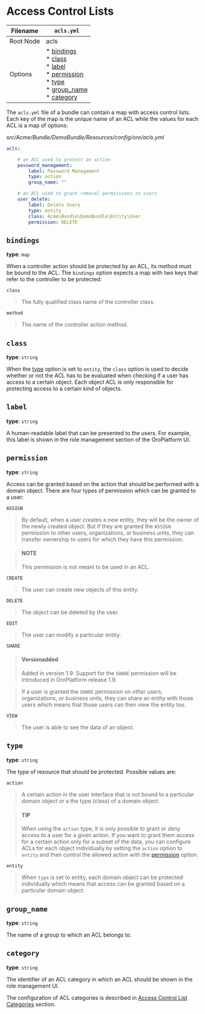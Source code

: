 <a id="access-control-lists"></a>

# Access Control Lists

| Filename   | `acls.yml`                                                                                                                 |
|------------|----------------------------------------------------------------------------------------------------------------------------|
| Root Node  | acls                                                                                                                       |
| Options    | * [bindings]()<br/>* [class]()<br/>* [label]()<br/>* [permission]()<br/>* [type]()<br/>* [group_name]()<br/>* [category]() |

The `acls.yml` file of a bundle can contain a map with access control lists. Each key of the map
is the unique name of an ACL while the values for each ACL is a map of options:

*src/Acme/Bundle/DemoBundle/Resources/config/oro/acls.yml*
```yaml
acls:

    # an ACL used to protect an action
    password_management:
        label: Password Management
        type: action
        group_name: ""

    # an ACL used to grant removal permissions to users
    user_delete:
        label: Delete Users
        type: entity
        class: Acme\Bundle\DemoBundle\Entity\User
        permission: DELETE
```

## `bindings`

**type**: `map`

When a controller action should be protected by an ACL, its method must be bound to the ACL. The
`bindings` option expects a map with two keys that refer to the controller to be protected:

`class`

> The fully qualified class name of the controller class.

`method`

> The name of the controller action method.

## `class`

**type**: `string`

When the [type]() option is set to `entity`, the `class` option is used to decide whether or not
the ACL has to be evaluated when checking if a user has access to a certain object. Each object ACL
is only responsible for protecting access to a certain kind of objects.

## `label`

**type**: `string`

A human-readable label that can be presented to the users. For example, this label is shown in the
role management section of the OroPlatform UI.

## `permission`

**type**: `string`

Access can be granted based on the action that should be performed with a domain object. There are
four types of permission which can be granted to a user:

`ASSIGN`

> By default, when a user creates a new entity, they will be the owner of the newly created
> object. But if they are granted the `ASSIGN` permission to other users, organizations, or
> business units, they can transfer ownership to users for which they have this permission.

> #### NOTE
> This permission is not meant to be used in an ACL.

`CREATE`

> The user can create new objects of this entity.

`DELETE`

> The object can be deleted by the user.

`EDIT`

> The user can modify a particular entity.

`SHARE`

> #### Versionadded
> Added in version 1.9: Support for the `SHARE` permission will be introduced in OroPlatform release 1.9.

> If a user is granted the `SHARE` permission on other users, organizations, or business units,
> they can share an entity with those users which means that those users can then view the entity
> too.

`VIEW`

> The user is able to see the data of an object.

## `type`

**type**: `string`

The type of resource that should be protected. Possible values are:

`action`

> A certain action in the user interface that is not bound to a particular domain object or a the
> type (class) of a domain object.

> #### TIP
> When using the `action` type, it is only possible to grant or deny access to a user for a
> given action. If you want to grant them access for a certain action only for a subset of
> the data, you can configure ACLs for each object individually by setting the `action`
> option to `entity` and then control the allowed action with the [permission]() option.

`entity`

> When `type` is set to entity, each domain object can be protected individually which means that
> access can be granted based on a particular domain object.

## `group_name`

**type**: `string`

The name of a group to which an ACL belongs to.

## `category`

**type**: `string`

The identifier of an ACL category in which an ACL should be shown in the role management UI.

The configuration of ACL categories is described in
[Access Control List Categories](acl-categories.md#access-control-lists-categories) section.
